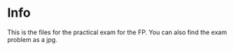 # Info

This is the files for the practical exam for the FP.
You can also find the exam problem as a jpg.
